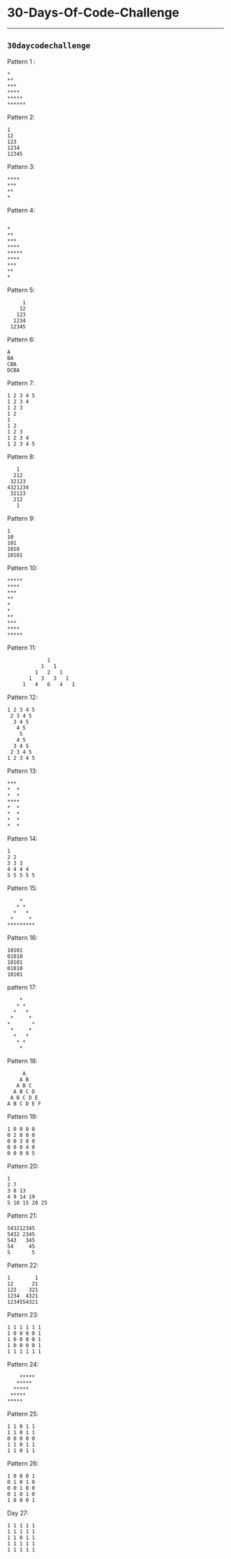 # 30-Days-Of-Code-Challenge
----
## `30daycodechallenge`

Pattern 1 :
``` 
*
**
***
****
*****
******
```

Pattern 2:
```
1
12
123
1234
12345
```
Pattern 3:
```
****
***
**
*
```
Pattern 4:
```

*
**
***
****
*****
****
***
**
*
```

Pattern 5:
```
     1
    12
   123
  1234
 12345
```

Pattern 6:
```
A
BA
CBA
DCBA
```

Pattern 7:
```
1 2 3 4 5 
1 2 3 4 
1 2 3 
1 2 
1 
1 2 
1 2 3 
1 2 3 4 
1 2 3 4 5 
```

Pattern 8:
```
   1
  212
 32123
4321234
 32123
  212
   1
  ```
Pattern 9:
```
1
10
101
1010
10101
```

Pattern 10:
```
*****
****
***
**
*
*
**
***
****
*****
```
Pattern 11:
```
             1
           1   1
         1   2   1
       1   3   3   1
     1   4   6   4   1
```

Pattern 12:
```
1 2 3 4 5 
 2 3 4 5 
  3 4 5 
   4 5 
    5 
   4 5 
  3 4 5 
 2 3 4 5 
1 2 3 4 5 
```

Pattern 13:
```
*** 
*  *
*  *
****
*  *
*  *
*  *
*  *
```

Pattern 14:
```
1 
2 2 
3 3 3 
4 4 4 4 
5 5 5 5 5 
```

Pattern 15:
```
    *
   * *
  *   *
 *     *
*********
```

Pattern 16:
```
10101
01010
10101
01010
10101
```

pattern 17:
```
    *
   * *
  *   *
 *     *
*       *
 *     *
  *   *
   * *
    *
```

Pattern 18:
```
     A 
    A B 
   A B C 
  A B C D 
 A B C D E 
A B C D E F 
```

Pattern 19:
```
1 0 0 0 0 
0 2 0 0 0 
0 0 3 0 0 
0 0 0 4 0 
0 0 0 0 5 
```

Pattern 20:
```
1 
2 7 
3 8 13 
4 9 14 19 
5 10 15 20 25 
```

Pattern 21:
```
543212345
5432 2345
543   345
54     45
5       5
```

Pattern 22:
```
1        1
12      21
123    321
1234  4321
1234554321
```

Pattern 23:
```
1 1 1 1 1 1 
1 0 0 0 0 1 
1 0 0 0 0 1 
1 0 0 0 0 1 
1 1 1 1 1 1 
```

Pattern 24:
```
    ***** 
   ***** 
  ***** 
 ***** 
***** 
```

Pattern 25:
```
1 1 0 1 1 
1 1 0 1 1 
0 0 0 0 0 
1 1 0 1 1 
1 1 0 1 1 
```

Pattern 26:
```
1 0 0 0 1 
0 1 0 1 0 
0 0 1 0 0 
0 1 0 1 0 
1 0 0 0 1 
```

Day 27:
```
1 1 1 1 1
1 1 1 1 1
1 1 0 1 1
1 1 1 1 1
1 1 1 1 1
```
